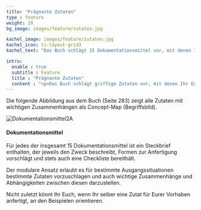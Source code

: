 ```yaml
---
title: "Prägnante Zutaten"
type : feature
weight: 10
bg_image: images/feature/zutaten.jpg

kachel_image: images/feature/zutaten.jpg
kachel_icon: ti-layout-grid3
kachel_text: "Das Buch schlägt 15 Dokumentationsmittel vor, mit denen Ihr Eure Softwarearchitektur festhalten und kommunizieren könnt."

intro:
  enable : true
  subtitle : Feature
  title : "Prägnante Zutaten"
  content : "<p>Das Buch schlägt griffige Zutaten vor, mit denen Ihr Eure Softwarearchitektur festhalten und kommunizieren könnt.</p>"
---
```


Die folgende Abbildung aus dem Buch (Seite 283) zeigt alle Zutaten mit wichtigen Zusammenhängen als Concept-Map (Begriffsbild).

![Dokumentationsmittel2A](/images/feature/Dokumentationsmittel2A.png)

#### Dokumentationsmittel

Für jedes der insgesamt 15 Dokumentationsmittel ist ein Steckbrief enthalten, der jeweils den Zweck beschreibt, Formen zur Anfertigung vorschlägt und stets auch eine Checkliste bereithält.

Der modulare Ansatz erlaubt es für bestimmte Ausgangssituationen bestimmte Zutaten vorzuschlagen und auch wichtige Zusammenhänge und Abhängigkeiten zwischen diesen darzustellen. 

Nicht zuletzt könnt Ihr Euch, wenn Ihr selber eine Zutat für Eurer Vorhaben anfertigt, an den Beispielen orientieren.

